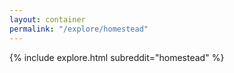 ```yaml
---
layout: container
permalink: "/explore/homestead"
---
```


<link rel="stylesheet" type="text/css" href="/static/css/explore.css">
{% include explore.html subreddit="homestead" %}
